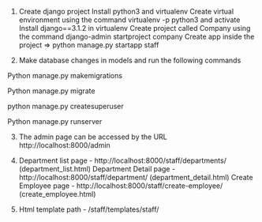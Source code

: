 1. Create django project
Install python3 and virtualenv
Create virtual environment using the command virtualenv -p python3 and activate
Install django==3.1.2 in virtualenv
Create project called Company using the command django-admin startproject company
Create app inside the project => python manage.py startapp staff

2. Make database changes in models and run the following commands

Python manage.py makemigrations

Python manage.py migrate

python manage.py createsuperuser

Python manage.py runserver

3. The admin page can be accessed by the URL http://localhost:8000/admin
4. Department list page - http://localhost:8000/staff/departments/ (department_list.html)
   Department Detail page - http://localhost:8000/staff/department/<Department id> (department_detail.html)
   Create Employee page - http://localhost:8000/staff/create-employee/ (create_employee.html)
  
5. Html template path - /staff/templates/staff/
